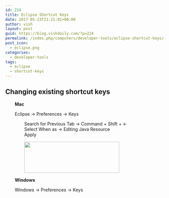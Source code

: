 ```yaml
---
id: 224
title: Eclipse Shortcut Keys
date: 2017-05-23T21:21:01+00:00
author: vish
layout: post
guid: https://blog.vishdaily.com/?p=224
permalink: /index.php/computers/developer-tools/eclipse-shortcut-keys/
post_icon:
  - eclipse.png
categories:
  - developer-tools
tags:
  - eclipse
  - shortcut-keys
---
```

## Changing existing shortcut keys

<p style="padding-left: 30px;">
  <strong>Mac</strong>
</p>

<p style="padding-left: 30px;">
  Eclipse -> Preferences -> Keys
</p>

<p style="padding-left: 60px;">
  Search for Previous Tab -> Command + Shift + <-<br /> Select When as -> Editing Java Resource<br /> Apply
</p>

<p style="padding-left: 60px;">
  <strong><img class="alignnone size-medium wp-image-226" src="https://blog.vishdaily.com/wp-content/uploads/2017/05/Screen-Shot-2017-05-09-at-20.28.45-300x98.png" alt="" width="300" height="98" srcset="https://blog.vishdaily.com/wp-content/uploads/2017/05/Screen-Shot-2017-05-09-at-20.28.45-300x98.png 300w, https://blog.vishdaily.com/wp-content/uploads/2017/05/Screen-Shot-2017-05-09-at-20.28.45-150x49.png 150w, https://blog.vishdaily.com/wp-content/uploads/2017/05/Screen-Shot-2017-05-09-at-20.28.45.png 658w" sizes="(max-width: 300px) 100vw, 300px" /></strong>
</p>

<p style="padding-left: 30px;">
  <strong>Windows    </strong>
</p>

<p style="padding-left: 30px;">
  Windows -> Preferences -> Keys
</p>
